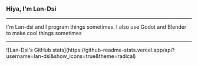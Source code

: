 ### Hiya, I'm Lan-Dsi
<hr>
I'm Lan-dsi and I program things sometimes.
I also use Godot and Blender to make cool things sometimes
<hr>
![Lan-Dsi's GitHub stats](https://github-readme-stats.vercel.app/api?username=lan-dsi&show_icons=true&theme=radical)
